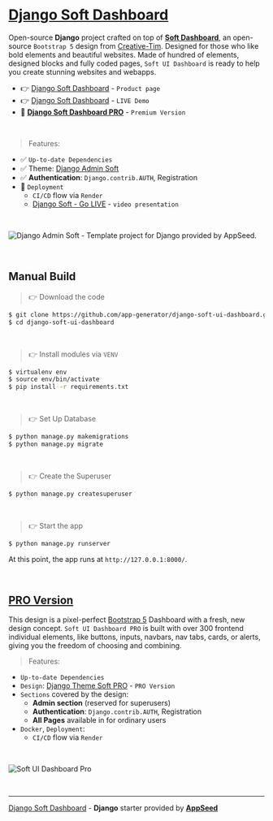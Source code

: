 # [Django Soft Dashboard](https://appseed.us/product/soft-ui-dashboard/django/)

Open-source **Django** project crafted on top of **[Soft Dashboard](https://appseed.us/product/soft-ui-dashboard/django/)**, an open-source `Bootstrap 5` design from [Creative-Tim](https://bit.ly/3fKQZaL).
Designed for those who like bold elements and beautiful websites. Made of hundred of elements, designed blocks and fully coded pages, `Soft UI Dashboard` is ready to help you create stunning websites and webapps.

- 👉 [Django Soft Dashboard](https://appseed.us/product/soft-ui-dashboard/django/) - `Product page`
- 👉 [Django Soft Dashboard](https://django-soft-dash.onrender.com) - `LIVE Demo`
- 🛒 **[Django Soft Dashboard PRO](https://appseed.us/product/soft-ui-dashboard-pro/django/)** - `Premium Version`

<br />

> Features: 

- ✅ `Up-to-date Dependencies`
- ✅ Theme: [Django Admin Soft](https://github.com/app-generator/django-admin-soft-dashboard)
- ✅ **Authentication**: `Django.contrib.AUTH`, Registration
- 🚀 `Deployment` 
  - `CI/CD` flow via `Render`
  - [Django Soft - Go LIVE](https://www.youtube.com/watch?v=1QVdQVSkUCI) - `video presentation`

<br />

![Django Admin Soft - Template project for Django provided by AppSeed.](https://user-images.githubusercontent.com/51070104/211278331-70dde54b-444c-4394-9e20-a2faa5d0b7de.png)

<br />

## Manual Build 

> 👉 Download the code  

```bash
$ git clone https://github.com/app-generator/django-soft-ui-dashboard.git
$ cd django-soft-ui-dashboard
```

<br />

> 👉 Install modules via `VENV`  

```bash
$ virtualenv env
$ source env/bin/activate
$ pip install -r requirements.txt
```

<br />

> 👉 Set Up Database

```bash
$ python manage.py makemigrations
$ python manage.py migrate
```

<br />

> 👉 Create the Superuser

```bash
$ python manage.py createsuperuser
```

<br />

> 👉 Start the app

```bash
$ python manage.py runserver
```

At this point, the app runs at `http://127.0.0.1:8000/`. 

<br />

## [PRO Version](https://appseed.us/product/soft-ui-dashboard-pro/django/)   

This design is a pixel-perfect [Bootstrap 5](https://www.admin-dashboards.com/bootstrap-5-templates/) Dashboard with a fresh, new design concept. `Soft UI Dashboard PRO` is built with over 300 frontend individual elements, like buttons, inputs, navbars, nav tabs, cards, or alerts, giving you the freedom of choosing and combining.

> Features: 

- `Up-to-date Dependencies`
- `Design`: [Django Theme Soft PRO](https://github.com/app-generator/django-admin-soft-pro) - `PRO Version`
- `Sections` covered by the design:
  - **Admin section** (reserved for superusers)
  - **Authentication**: `Django.contrib.AUTH`, Registration
  - **All Pages** available in for ordinary users 
- `Docker`, `Deployment`:
  - `CI/CD` flow via `Render`

<br />

![Soft UI Dashboard Pro](https://user-images.githubusercontent.com/51070104/211278814-881e0fcf-7986-4386-afee-540aa0f53bba.png)

<br />

---
[Django Soft Dashboard](https://appseed.us/product/soft-ui-dashboard/django/) - **Django** starter provided by **[AppSeed](https://appseed.us/)**

